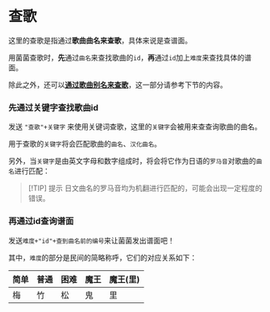 <script>
import Chatbox from '/components/messager.vue'
export default {
  components: {
    Chatbox,
  },
  data() {
    return {
      chatMessages1: [
        { sender: 'me', text: '查歌 百花' },
        { sender: 'other', image:'../search_1.png' },
      ],
      chatMessages2: [
        { sender: 'me', text: '查歌 hyakka' },
        { sender: 'other', image:'../search_1.png' },
      ],
      chatMessages3: [
        { sender: 'me', text: '鬼id764' },
        { sender: 'other', text:`【百花繚乱】
收录平台： AC11~12增、无印~绿、虹2020~虹2024、AC14、11亚、12亚、巴西桃、海外虹、PSPDX、DS2、3DS2、Wii4、PTB、手机版plus、RC、NS RPG、NS1、NS2 MP、国行虹
所在分区：ナムコオリジナル
难度：★×8
BPM: 148
“谱面会分歧哦！”
国行街机已收录！
汉化曲名：【百花缭乱】`,image:'../search_3.png' },
      ],
    };
  },
};
</script>


# 查歌
这里的查歌是指通过**歌曲曲名来查歌**，具体来说是查谱面。

用菌菌查歌时，**先**通过`曲名`来查找歌曲的`id`，**再**通过`id`加上`难度`来查找具体的谱面。  

除此之外，还可以[**通过歌曲别名来查歌**](../taiko/alia-search.md)，这一部分请参考下节的内容。

<!-- > [!TIP] 明确
>  菌菌曲库中的`id`和部分人所知道的`uniqueId`、`曲id`没有任何关系 -->

### 先通过关键字查找歌曲id
发送 `"查歌"+关键字` 来使用关键词查歌，这里的`关键字`会被用来查查询歌曲的曲名。

<Chatbox :messages="chatMessages1" 
myAvatar='../avatar_neko.png' 
otherAvatar="../avatar_kinoko.png" />

用于查歌的`关键字`将会匹配歌曲的`曲名`、`汉化曲名`。  
  

另外，当`关键字`是由英文字母和数字组成时，将会将它作为日语的`罗马音`对歌曲的`曲名`进行匹配：

<Chatbox :messages="chatMessages2" 
myAvatar='../avatar_neko.png' 
otherAvatar="../avatar_kinoko.png" />

> [!TIP] 提示
> 日文曲名的罗马音均为机翻进行匹配的，可能会出现一定程度的错误。

### 再通过id查询谱面
发送`难度+"id"+查到曲名前的编号`来让菌菌发出谱面吧！

<Chatbox :messages="chatMessages3" 
myAvatar='../avatar_neko.png' 
otherAvatar="../avatar_kinoko.png" />

其中，`难度`的部分是民间的简略称呼，它们的对应关系如下：
<table><thead><tr><th>简单</th><th>普通</th><th>困难</th><th>魔王</th><th>魔王(里)</th></tr></thead><tbody><tr><td>梅</td><td>竹</td><td>松</td><td>鬼</td><td>里</td></tr></tbody></table>
